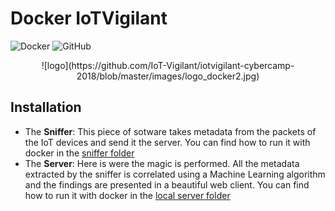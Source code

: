 # Docker IoTVigilant

![Docker](https://img.shields.io/badge/docker-running-blue.svg)
![GitHub](https://img.shields.io/github/license/mashape/apistatus.svg)
<p align="center">
![logo](https://github.com/IoT-Vigilant/iotvigilant-cybercamp-2018/blob/master/images/logo_docker2.jpg)
</p>

## Installation
- The **Sniffer**: This piece of sotware takes metadata from the packets of the IoT devices and send it the server. You can find how to run it with docker in the [sniffer folder](https://github.com/IoT-Vigilant/iotvigilant-cybercamp-2018/tree/master/docker/sniffer)
- The **Server**: Here is were the magic is performed. All the metadata extracted by the sniffer is correlated using a Machine Learning algorithm and the findings are presented in a beautiful web client. You can find how to run it with docker in the [local server folder](https://github.com/IoT-Vigilant/iotvigilant-cybercamp-2018/tree/master/docker/local_server)
